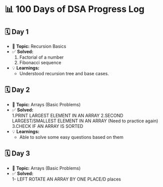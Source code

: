 # 📊 100 Days of DSA Progress Log  

## 🗓️ Day 1
- 📌 **Topic:** Recursion Basics  
- ✅ **Solved:**  
  1. Factorial of a number  
  2. Fibonacci sequence  
- 💡 **Learnings:**  
  - Understood recursion tree and base cases.  

## 🗓️ Day 2
- 📌 **Topic:** Arrays (Basic Problems)  
- ✅ **Solved:**  
  1.PRINT LARGEST ELEMENT IN AN ARRAY
  2.SECOND LARGEST/SMALLEST ELEMENT IN AN ARRAY (Need to practice again)
  3.CHECK IF AN ARRAY IS SORTED
- 💡 **Learnings:**  
  - Able to solve some easy questions based on them

## 🗓️ Day 3
- 📌 **Topic:** Arrays (Basic Problems)  
- ✅ **Solved:**  
1- LEFT ROTATE AN ARRAY BY ONE PLACE/D places

